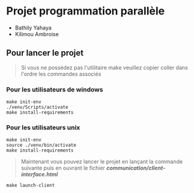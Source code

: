 # Projet programmation parallèle
 
- Bathily Yahaya
- Kilimou Ambroise

## Pour lancer le projet 

> Si vous ne possédez pas l'utilitaire make veuillez copier coller dans l'ordre les commandes associés

### Pour les utilisateurs de windows

```
make init-env
./venv/Scripts/activate
make install-requirements
```
### Pour les utilisateurs unix

```
make init-env
source ./venv/bin/activate
make install-requirements
```

> Maintenant vous pouvez lancer le projet en lançant la commande suivante puis en ouvrant le fichier ***communication/client-interface.html*** 

```
make launch-client
```
